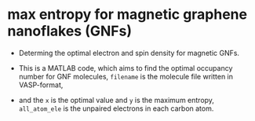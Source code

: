 # max entropy for magnetic graphene nanoflakes (GNFs)
- Determing the optimal electron and spin density for magnetic GNFs.


- This is a MATLAB code, which aims to find the optimal occupancy number for GNF molecules, ``filename`` is the molecule file written in VASP-format,
- and the ``x`` is the optimal value and ``y`` is the maximum entropy, ``all_atom_ele`` is the unpaired electrons in each carbon atom.

